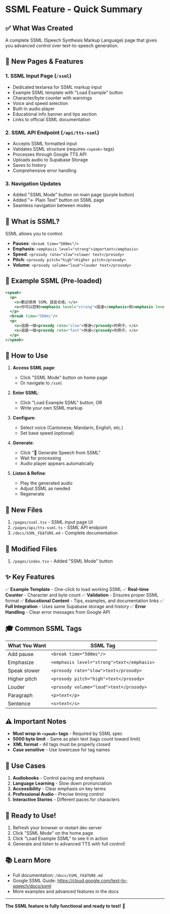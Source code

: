 # SSML Feature - Quick Summary

## ✅ What Was Created

A complete SSML (Speech Synthesis Markup Language) page that gives you advanced control over text-to-speech generation.

## 🎯 New Pages & Features

### 1. **SSML Input Page** (`/ssml`)
- Dedicated textarea for SSML markup input
- Example SSML template with "Load Example" button
- Character/byte counter with warnings
- Voice and speed selection
- Built-in audio player
- Educational info banner and tips section
- Links to official SSML documentation

### 2. **SSML API Endpoint** (`/api/tts-ssml`)
- Accepts SSML formatted input
- Validates SSML structure (requires `<speak>` tags)
- Processes through Google TTS API
- Uploads audio to Supabase Storage
- Saves to history
- Comprehensive error handling

### 3. **Navigation Updates**
- Added "SSML Mode" button on main page (purple button)
- Added "← Plain Text" button on SSML page
- Seamless navigation between modes

## 🎨 What is SSML?

SSML allows you to control:
- **Pauses**: `<break time="500ms"/>`
- **Emphasis**: `<emphasis level="strong">important</emphasis>`
- **Speed**: `<prosody rate="slow">slower text</prosody>`
- **Pitch**: `<prosody pitch="high">higher pitch</prosody>`
- **Volume**: `<prosody volume="loud">louder text</prosody>`

## 📝 Example SSML (Pre-loaded)

```xml
<speak>
  <p>
    <s>歡迎使用 SSML 語音合成。</s>
    <s>你可以控制<emphasis level="strong">語速</emphasis>和<emphasis level="strong">音調</emphasis>。</s>
  </p>
  <break time="500ms"/>
  <p>
    <s>這是一個<prosody rate="slow">慢速</prosody>的例子。</s>
    <s>這是一個<prosody rate="fast">快速</prosody>的例子。</s>
  </p>
</speak>
```

## 🚀 How to Use

1. **Access SSML page**:
   - Click "SSML Mode" button on home page
   - Or navigate to `/ssml`

2. **Enter SSML**:
   - Click "Load Example SSML" button, OR
   - Write your own SSML markup

3. **Configure**:
   - Select voice (Cantonese, Mandarin, English, etc.)
   - Set base speed (optional)

4. **Generate**:
   - Click "🎵 Generate Speech from SSML"
   - Wait for processing
   - Audio player appears automatically

5. **Listen & Refine**:
   - Play the generated audio
   - Adjust SSML as needed
   - Regenerate

## 📁 New Files

1. `/pages/ssml.tsx` - SSML input page UI
2. `/pages/api/tts-ssml.ts` - SSML API endpoint
3. `/docs/SSML_FEATURE.md` - Complete documentation

## 📁 Modified Files

1. `/pages/index.tsx` - Added "SSML Mode" button

## ✨ Key Features

✅ **Example Template** - One-click to load working SSML
✅ **Real-time Counter** - Character and byte count
✅ **Validation** - Ensures proper SSML format
✅ **Educational Content** - Tips, examples, and documentation links
✅ **Full Integration** - Uses same Supabase storage and history
✅ **Error Handling** - Clear error messages from Google API

## 🎓 Common SSML Tags

| What You Want | SSML Tag |
|---------------|----------|
| Add pause | `<break time="500ms"/>` |
| Emphasize | `<emphasis level="strong">text</emphasis>` |
| Speak slower | `<prosody rate="slow">text</prosody>` |
| Higher pitch | `<prosody pitch="high">text</prosody>` |
| Louder | `<prosody volume="loud">text</prosody>` |
| Paragraph | `<p>text</p>` |
| Sentence | `<s>text</s>` |

## ⚠️ Important Notes

- **Must wrap in `<speak>` tags** - Required by SSML spec
- **5000 byte limit** - Same as plain text (tags count toward limit)
- **XML format** - All tags must be properly closed
- **Case sensitive** - Use lowercase for tag names

## 🎯 Use Cases

1. **Audiobooks** - Control pacing and emphasis
2. **Language Learning** - Slow down pronunciation
3. **Accessibility** - Clear emphasis on key terms
4. **Professional Audio** - Precise timing control
5. **Interactive Stories** - Different paces for characters

## 🎉 Ready to Use!

1. Refresh your browser or restart dev server
2. Click "SSML Mode" on the home page
3. Click "Load Example SSML" to see it in action
4. Generate and listen to advanced TTS with full control!

## 📚 Learn More

- Full documentation: `/docs/SSML_FEATURE.md`
- Google SSML Guide: https://cloud.google.com/text-to-speech/docs/ssml
- More examples and advanced features in the docs

---

**The SSML feature is fully functional and ready to test!** 🎵
